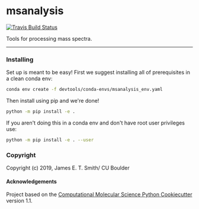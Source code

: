 msanalysis
==============================
[//]: # (Badges)
[![Travis Build Status](https://travis-ci.com/jamesETsmith/msanalysis.svg?branch=master)](https://travis-ci.com/jamesETsmith/msanalysis)
<!-- [![AppVeyor Build status](https://ci.appveyor.com/api/projects/status/REPLACE_WITH_APPVEYOR_LINK/branch/master?svg=true)](https://ci.appveyor.com/project/REPLACE_WITH_OWNER_ACCOUNT/msanalysis/branch/master) -->
<!-- [![codecov](https://codecov.io/gh/REPLACE_WITH_OWNER_ACCOUNT/msanalysis/branch/master/graph/badge.svg)](https://codecov.io/gh/REPLACE_WITH_OWNER_ACCOUNT/msanalysis/branch/master) -->

Tools for processing mass spectra.

---
### Installing

Set up is meant to be easy! First we suggest installing all of prerequisites in a clean conda env:

```bash
conda env create -f devtools/conda-envs/msanalysis_env.yaml
```

Then install using pip and we're done!

```bash
python -m pip install -e .
```

If you aren't doing this in a conda env and don't have root user privileges use:

```bash
python -m pip install -e . --user
```


### Copyright

Copyright (c) 2019, James E. T. Smith/ CU Boulder


#### Acknowledgements
 
Project based on the 
[Computational Molecular Science Python Cookiecutter](https://github.com/molssi/cookiecutter-cms) version 1.1.
